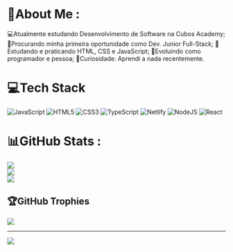 # 💫About Me :
💻Atualmente estudando Desenvolvimento de Software na Cubos Academy;
🔎Procurando minha primeira oportunidade como Dev. Junior Full-Stack;
🌱Estudando e praticando HTML, CSS e JavaScript;
🚀Evoluindo como programador e pessoa;
👀Curiosidade: Aprendi a nada recentemente.




# 💻Tech Stack
![JavaScript](https://img.shields.io/badge/javascript-%23323330.svg?style=flat&logo=javascript&logoColor=%23F7DF1E) ![HTML5](https://img.shields.io/badge/html5-%23E34F26.svg?style=flat&logo=html5&logoColor=white) ![CSS3](https://img.shields.io/badge/css3-%231572B6.svg?style=flat&logo=css3&logoColor=white) ![TypeScript](https://img.shields.io/badge/typescript-%23007ACC.svg?style=flat&logo=typescript&logoColor=white) ![Netlify](https://img.shields.io/badge/netlify-%23000000.svg?style=flat&logo=netlify&logoColor=#00C7B7) ![NodeJS](https://img.shields.io/badge/node.js-6DA55F?style=flat&logo=node.js&logoColor=white) ![React](https://img.shields.io/badge/react-%2320232a.svg?style=flat&logo=react&logoColor=%2361DAFB)
# 📊GitHub Stats :
![](https://github-readme-stats.vercel.app/api?username=LucasOliveira&theme=chartreuse-dark&hide_border=false&include_all_commits=true&count_private=false)<br/>
![](https://github-readme-streak-stats.herokuapp.com/?user=LucasOliveira&theme=chartreuse-dark&hide_border=false)<br/>
![](https://github-readme-stats.vercel.app/api/top-langs/?username=LucasOliveira&theme=chartreuse-dark&hide_border=false&include_all_commits=true&count_private=false&layout=compact)

## 🏆GitHub Trophies
![](https://github-trophies.vercel.app/?username=LucasOliveira&theme=radical&no-frame=false&no-bg=false&margin-w=4)

---
[![](https://visitcount.itsvg.in/api?id=LucasOliveira&icon=6&color=12)](https://visitcount.itsvg.in)
